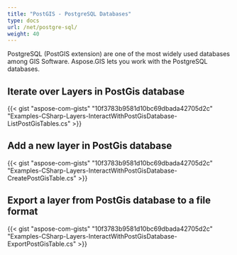 ```yaml
---
title: "PostGIS - PostgreSQL Databases"
type: docs
url: /net/postgre-sql/
weight: 40
---
```


PostgreSQL (PostGIS extension) are one of the most widely used databases among GIS Software. Aspose.GIS lets you work with the PostgreSQL databases.

## **Iterate over Layers in PostGis database**
{{< gist "aspose-com-gists" "10f3783b9581d10bc69dbada42705d2c" "Examples-CSharp-Layers-InteractWithPostGisDatabase-ListPostGisTables.cs" >}}
## **Add a new layer in PostGis database**
{{< gist "aspose-com-gists" "10f3783b9581d10bc69dbada42705d2c" "Examples-CSharp-Layers-InteractWithPostGisDatabase-CreatePostGisTable.cs" >}}
## **Export a layer from PostGis database to a file format**
{{< gist "aspose-com-gists" "10f3783b9581d10bc69dbada42705d2c" "Examples-CSharp-Layers-InteractWithPostGisDatabase-ExportPostGisTable.cs" >}}
